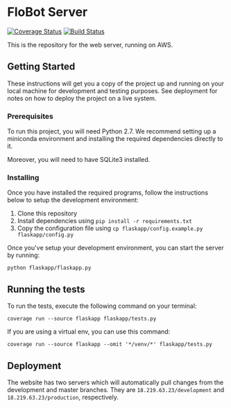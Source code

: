 # FloBot Server

[![Coverage Status](https://coveralls.io/repos/github/Team9-RobotIX/AWS/badge.svg)](https://coveralls.io/github/Team9-RobotIX/AWS)
[![Build Status](https://travis-ci.org/Team9-RobotIX/AWS.svg?branch=master)](https://travis-ci.org/Team9-RobotIX/AWS)

This is the repository for the web server, running on AWS.

## Getting Started

These instructions will get you a copy of the project up and running on your local machine for development and testing purposes. See deployment for notes on how to deploy the project on a live system.

### Prerequisites

To run this project, you will need Python 2.7. We recommend setting up a miniconda environment and installing the required dependencies directly to it.

Moreover, you will need to have SQLite3 installed.

### Installing

Once you have installed the required programs, follow the instructions below
to setup the development environment:

1. Clone this repository
2. Install dependencies using `pip install -r requirements.txt`
3. Copy the configuration file using `cp flaskapp/config.example.py flaskapp/config.py`

Once you've setup your development environment, you can start the server by running:

```
python flaskapp/flaskapp.py
```

## Running the tests

To run the tests, execute the following command on your terminal:

```
coverage run --source flaskapp flaskapp/tests.py
```

If you are using a virtual env, you can use this command:

```
coverage run --source flaskapp --omit '*/venv/*' flaskapp/tests.py
```

## Deployment

The website has two servers which will automatically pull changes from the development and master branches. They are `18.219.63.23/development` and `18.219.63.23/production`, respectively.
